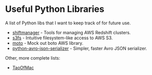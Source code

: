 Useful Python Libraries
=======================

A list of Python libs that I want to keep track of for future use.

* [shiftmanager](https://github.com/SimpleFinance/shiftmanager/) - Tools for managing AWS Redshift clusters.
* [s3fs](http://s3fs.readthedocs.org/en/latest/) - Intuitive filesystem-like access to AWS S3.
* [moto](https://github.com/spulec/moto) - Mock out boto AWS library.
* [python-avro-json-serializer](https://github.com/linkedin/python-avro-json-serializer) - Simpler, faster Avro JSON serializer.

Other, more complete lists:

* [TaoOfMac](https://taoofmac.com/space/dev/Python)
